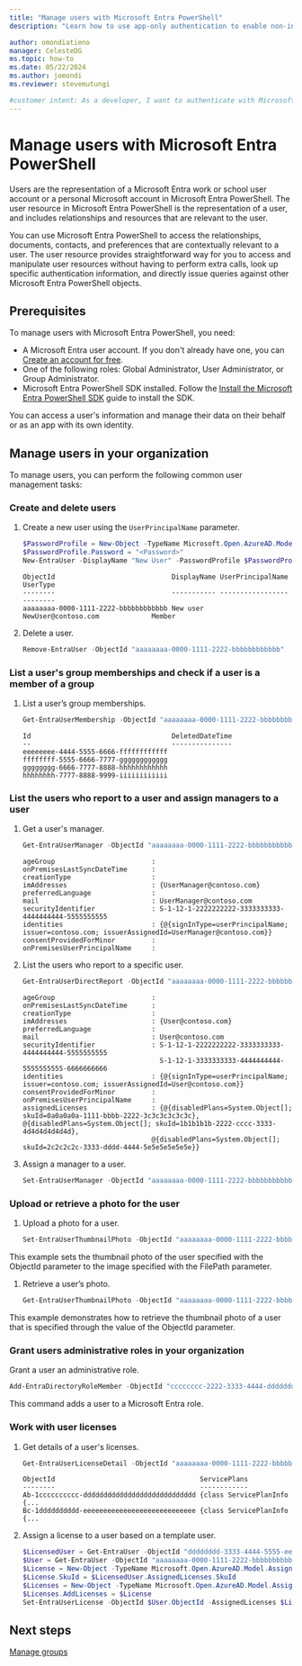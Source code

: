 ```yaml
---
title: "Manage users with Microsoft Entra PowerShell"
description: "Learn how to use app-only authentication to enable non-interactive scenarios with the Microsoft Entra PowerShell SDK."

author: omondiatieno
manager: CelesteDG
ms.topic: how-to
ms.date: 05/22/2024
ms.author: jomondi
ms.reviewer: stevemutungi

#customer intent: As a developer, I want to authenticate with Microsoft Entra using app-only access, so that I can perform non-interactive operations, such as listing users and groups, using the Microsoft Entra PowerShell SDK.
---
```


# Manage users with Microsoft Entra PowerShell

Users are the representation of a Microsoft Entra work or school user account or a personal Microsoft account in Microsoft Entra PowerShell. The user resource in Microsoft Entra PowerShell is the representation of a user, and includes relationships and resources that are relevant to the user.

You can use Microsoft Entra PowerShell to access the relationships, documents, contacts, and preferences that are contextually relevant to a user. The user resource provides straightforward way for you to access and manipulate user resources without having to perform extra calls, look up specific authentication information, and directly issue queries against other Microsoft Entra PowerShell objects.

## Prerequisites

To manage users with Microsoft Entra PowerShell, you need:

- A Microsoft Entra user account. If you don't already have one, you can [Create an account for free][create-acount].
- One of the following roles: Global Administrator, User Administrator, or Group Administrator.
- Microsoft Entra PowerShell SDK installed. Follow the [Install the Microsoft Entra PowerShell SDK][installation] guide to install the SDK.

You can access a user's information and manage their data on their behalf or as an app with its own identity.

## Manage users in your organization

To manage users, you can perform the following common user management tasks:

### Create and delete users

1. Create a new user using the `UserPrincipalName` parameter.

    ```powershell
    $PasswordProfile = New-Object -TypeName Microsoft.Open.AzureAD.Model.PasswordProfile
    $PasswordProfile.Password = "<Password>"
    New-EntraUser -DisplayName "New User" -PasswordProfile $PasswordProfile -UserPrincipalName "NewUser@contoso.com" -AccountEnabled $true -MailNickName "NewUser"
    ```

    ```output
    ObjectId                             DisplayName UserPrincipalName               UserType
    --------                             ----------- -----------------               --------
    aaaaaaaa-0000-1111-2222-bbbbbbbbbbbb New user    NewUser@contoso.com             Member
    ```

1. Delete a user.

    ```powershell
    Remove-EntraUser -ObjectId "aaaaaaaa-0000-1111-2222-bbbbbbbbbbbb"
    ```

### List a user's group memberships and check if a user is a member of a group

1. List a user’s group memberships.

    ```powershell
    Get-EntraUserMembership -ObjectId "aaaaaaaa-0000-1111-2222-bbbbbbbbbbbb"
    ```

    ```output
    Id                                   DeletedDateTime
    --                                   ---------------
    eeeeeeee-4444-5555-6666-ffffffffffff
    ffffffff-5555-6666-7777-gggggggggggg
    gggggggg-6666-7777-8888-hhhhhhhhhhhh
    hhhhhhhh-7777-8888-9999-iiiiiiiiiiii
    ```

### List the users who report to a user and assign managers to a user

1. Get a user's manager.

    ```powershell
    Get-EntraUserManager -ObjectId "aaaaaaaa-0000-1111-2222-bbbbbbbbbbbb"
    ```

    ```output
    ageGroup                        :
    onPremisesLastSyncDateTime      :
    creationType                    :
    imAddresses                     : {UserManager@contoso.com}
    preferredLanguage               :
    mail                            : UserManager@contoso.com
    securityIdentifier              : S-1-12-1-2222222222-3333333333-4444444444-5555555555
    identities                      : {@{signInType=userPrincipalName; issuer=contoso.com; issuerAssignedId=UserManager@contoso.com}}
    consentProvidedForMinor         :
    onPremisesUserPrincipalName     :
    ```

1. List the users who report to a specific user.

    ```powershell
    Get-EntraUserDirectReport -ObjectId "aaaaaaaa-0000-1111-2222-bbbbbbbbbbbb"
    ```

    ```output
    ageGroup                        :
    onPremisesLastSyncDateTime      :
    creationType                    :
    imAddresses                     : {User@contoso.com}
    preferredLanguage               :
    mail                            : User@contoso.com
    securityIdentifier              : S-1-12-1-2222222222-3333333333-4444444444-5555555555
                                      S-1-12-1-3333333333-4444444444-5555555555-6666666666
    identities                      : {@{signInType=userPrincipalName; issuer=contoso.com; issuerAssignedId=User@contoso.com}}
    consentProvidedForMinor         :
    onPremisesUserPrincipalName     :
    assignedLicenses                : {@{disabledPlans=System.Object[]; skuId=0a0a0a0a-1111-bbbb-2222-3c3c3c3c3c3c}, @{disabledPlans=System.Object[]; skuId=1b1b1b1b-2222-cccc-3333-4d4d4d4d4d4d},
                                    @{disabledPlans=System.Object[]; skuId=2c2c2c2c-3333-dddd-4444-5e5e5e5e5e5e}}
    ```

1. Assign a manager to a user.

    ```powershell
    Set-EntraUserManager -ObjectId "aaaaaaaa-0000-1111-2222-bbbbbbbbbbbb" -RefObjectId "bbbbbbbb-1111-2222-3333-cccccccccccc"
    ```

### Upload or retrieve a photo for the user

1. Upload a photo for a user.

    ```powershell
    Set-EntraUserThumbnailPhoto -ObjectId "aaaaaaaa-0000-1111-2222-bbbbbbbbbbbb" -FilePath D:\UserThumbnailPhoto.jpg
    ```

This example sets the thumbnail photo of the user specified with the ObjectId parameter to the image specified with the FilePath parameter.

1. Retrieve a user’s photo.

    ```powershell
    Get-EntraUserThumbnailPhoto -ObjectId "aaaaaaaa-0000-1111-2222-bbbbbbbbbbbb"
    ```

This example demonstrates how to retrieve the thumbnail photo of a user that is specified through the value of the ObjectId parameter.

### Grant users administrative roles in your organization

Grant a user an administrative role.

```powershell
Add-EntraDirectoryRoleMember -ObjectId "cccccccc-2222-3333-4444-dddddddddddd" -RefObjectId "aaaaaaaa-0000-1111-2222-bbbbbbbbbbbb"
```

This command adds a user to a Microsoft Entra role.

### Work with user licenses

1. Get details of a user's licenses.

    ```powershell
    Get-EntraUserLicenseDetail -ObjectId "aaaaaaaa-0000-1111-2222-bbbbbbbbbbbb"
    ```

    ```output
    ObjectId                                    ServicePlans
    --------                                    ------------
    Ab-1cccccccccc-dddddddddddddddddddddddddddd {class ServicePlanInfo {...
    Bc-1dddddddddd-eeeeeeeeeeeeeeeeeeeeeeeeeeee {class ServicePlanInfo {...
    ```

1. Assign a license to a user based on a template user.

    ```powershell
    $LicensedUser = Get-EntraUser -ObjectId "dddddddd-3333-4444-5555-eeeeeeeeeeee"  
    $User = Get-EntraUser -ObjectId "aaaaaaaa-0000-1111-2222-bbbbbbbbbbbb"  
    $License = New-Object -TypeName Microsoft.Open.AzureAD.Model.AssignedLicense 
    $License.SkuId = $LicensedUser.AssignedLicenses.SkuId 
    $Licenses = New-Object -TypeName Microsoft.Open.AzureAD.Model.AssignedLicenses 
    $Licenses.AddLicenses = $License 
    Set-EntraUserLicense -ObjectId $User.ObjectId -AssignedLicenses $Licenses
    ```

## Next steps

[Manage groups][tutorial-groups]

<!-- link references -->

[installation]: installation.md
[tutorial-groups]: tutorial-groups.md
[create-acount]: https://azure.microsoft.com/free/?WT.mc_id=A261C142F
